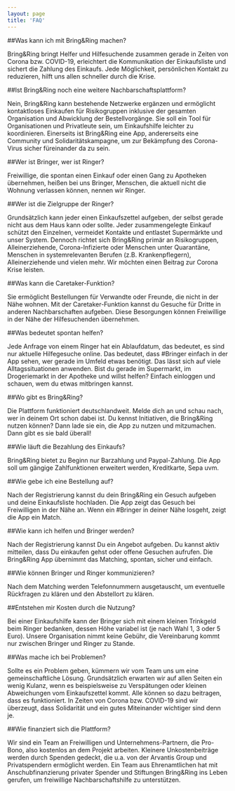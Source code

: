 ```yaml
---
layout: page
title: 'FAQ'
---
```


##Was kann ich mit Bring&Ring machen?

Bring&Ring bringt Helfer und Hilfesuchende zusammen gerade in Zeiten von Corona bzw. COVID-19, erleichtert die Kommunikation der Einkaufsliste und sichert die Zahlung des Einkaufs. Jede Möglichkeit, persönlichen Kontakt zu reduzieren, hilft uns allen schneller durch die Krise.

##Ist Bring&Ring noch eine weitere Nachbarschaftsplattform?

Nein, Bring&Ring kann bestehende Netzwerke ergänzen und ermöglicht kontaktloses Einkaufen für Risikogruppen inklusive der gesamten Organisation und Abwicklung der Bestellvorgänge. Sie soll ein Tool für Organisationen und Privatleute sein, um Einkaufshilfe leichter zu koordinieren. Einerseits ist Bring&Ring eine App, andererseits eine Community und Solidaritätskampagne, um zur Bekämpfung des Corona-Virus sicher füreinander da zu sein.

##Wer ist Bringer, wer ist Ringer?

Freiwillige, die spontan einen Einkauf oder einen Gang zu Apotheken übernehmen, heißen bei uns Bringer, Menschen, die aktuell nicht die Wohnung verlassen können, nennen wir Ringer.

##Wer ist die Zielgruppe der Ringer?

Grundsätzlich kann jeder einen Einkaufszettel aufgeben, der selbst gerade nicht aus dem Haus kann oder sollte. Jeder zusammengelegte Einkauf schützt den Einzelnen, vermeidet Kontakte und entlastet Supermärkte und unser System. Dennoch richtet sich Bring&Ring primär an Risikogruppen, Alleinerziehende, Corona-Infizierte oder Menschen unter Quarantäne, Menschen in systemrelevanten Berufen (z.B. Krankenpflegern), Alleinerziehende und vielen mehr. Wir möchten einen Beitrag zur Corona Krise leisten.

##Was kann die Caretaker-Funktion?

Sie ermöglicht Bestellungen für Verwandte oder Freunde, die nicht in der Nähe wohnen. Mit der Caretaker-Funktion kannst du Gesuche für Dritte in anderen Nachbarschaften aufgeben. Diese Besorgungen können Freiwillige in der Nähe der Hilfesuchenden übernehmen.

##Was bedeutet spontan helfen?

Jede Anfrage von einem Ringer hat ein Ablaufdatum, das bedeutet, es sind nur aktuelle Hilfegesuche online. Das bedeutet, dass #Bringer einfach in der App sehen, wer gerade im Umfeld etwas benötigt. Das lässt sich auf viele Alltagssituationen anwenden. Bist du gerade im Supermarkt, im Drogeriemarkt in der Apotheke und willst helfen? Einfach einloggen und schauen, wem du etwas mitbringen kannst.

##Wo gibt es Bring&Ring?

Die Plattform funktioniert deutschlandweit. Melde dich an und schau nach, wer in deinem Ort schon dabei ist. Du kennst Initiativen, die Bring&Ring nutzen können? Dann lade sie ein, die App zu nutzen und mitzumachen. Dann gibt es sie bald überall!

##Wie läuft die Bezahlung des Einkaufs?

Bring&Ring bietet zu Beginn nur Barzahlung und Paypal-Zahlung. Die App soll um gängige Zahlfunktionen erweitert werden, Kreditkarte, Sepa uvm.

##Wie gebe ich eine Bestellung auf?

Nach der Registrierung kannst du dein Bring&Ring ein Gesuch aufgeben und deine Einkaufsliste hochladen. Die App zeigt das Gesuch bei Freiwilligen in der Nähe an. Wenn ein #Bringer in deiner Nähe losgeht, zeigt die App ein Match.

##Wie kann ich helfen und Bringer werden?

Nach der Registrierung kannst Du ein Angebot aufgeben. Du kannst aktiv mitteilen, dass Du einkaufen gehst oder offene Gesuchen aufrufen. Die Bring&Ring App übernimmt das Matching, spontan, sicher und einfach.

##Wie können Bringer und Ringer kommunizieren?

Nach dem Matching werden Telefonnummern ausgetauscht, um eventuelle Rückfragen zu klären und den Abstellort zu klären.

##Entstehen mir Kosten durch die Nutzung?

Bei einer Einkaufshilfe kann der Bringer sich mit einem kleinen Trinkgeld beim Ringer bedanken, dessen Höhe variabel ist (je nach Wahl 1, 3 oder 5 Euro). Unsere Organisation nimmt keine Gebühr, die Vereinbarung kommt nur zwischen Bringer und Ringer zu Stande.

##Was mache ich bei Problemen?

Sollte es ein Problem geben, kümmern wir vom Team uns um eine gemeinschaftliche Lösung. Grundsätzlich erwarten wir auf allen Seiten ein wenig Kulanz, wenn es beispielsweise zu Verspätungen oder kleinen Abweichungen vom Einkaufszettel kommt. Alle können so dazu beitragen, dass es funktioniert. In Zeiten von Corona bzw. COVID-19 sind wir überzeugt, dass Solidarität und ein gutes Miteinander wichtiger sind denn je.

##Wie finanziert sich die Plattform?

Wir sind ein Team an Freiwilligen und Unternehmens-Partnern, die Pro-Bono, also kostenlos an dem Projekt arbeiten. Kleinere Unkostenbeiträge werden durch Spenden gedeckt, die u.a. von der Arvantis Group und Privatspendern ermöglicht werden.
Ein Team aus Ehrenamtlichen hat mit Anschubfinanzierung privater Spender und Stiftungen Bring&Ring ins Leben gerufen, um freiwillige Nachbarschaftshilfe zu unterstützen.
